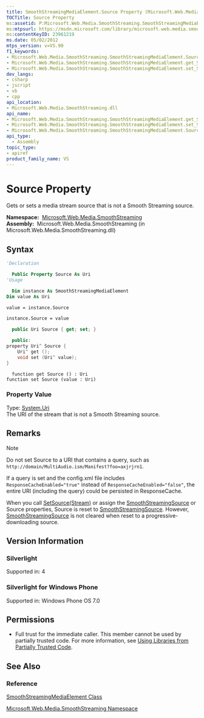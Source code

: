 ```yaml
---
title: SmoothStreamingMediaElement.Source Property (Microsoft.Web.Media.SmoothStreaming)
TOCTitle: Source Property
ms:assetid: P:Microsoft.Web.Media.SmoothStreaming.SmoothStreamingMediaElement.Source
ms:mtpsurl: https://msdn.microsoft.com/library/microsoft.web.media.smoothstreaming.smoothstreamingmediaelement.source(v=VS.90)
ms:contentKeyID: 23961219
ms.date: 05/02/2012
mtps_version: v=VS.90
f1_keywords:
- Microsoft.Web.Media.SmoothStreaming.SmoothStreamingMediaElement.Source
- Microsoft.Web.Media.SmoothStreaming.SmoothStreamingMediaElement.get_Source
- Microsoft.Web.Media.SmoothStreaming.SmoothStreamingMediaElement.set_Source
dev_langs:
- csharp
- jscript
- vb
- cpp
api_location:
- Microsoft.Web.Media.SmoothStreaming.dll
api_name:
- Microsoft.Web.Media.SmoothStreaming.SmoothStreamingMediaElement.get_Source
- Microsoft.Web.Media.SmoothStreaming.SmoothStreamingMediaElement.set_Source
- Microsoft.Web.Media.SmoothStreaming.SmoothStreamingMediaElement.Source
api_type:
  - Assembly
topic_type:
- apiref
product_family_name: VS
---
```


# Source Property

Gets or sets a media stream source that is not a Smooth Streaming source.

**Namespace:**  [Microsoft.Web.Media.SmoothStreaming](microsoft-web-media-smoothstreaming-namespace_1.md)  
**Assembly:**  Microsoft.Web.Media.SmoothStreaming (in Microsoft.Web.Media.SmoothStreaming.dll)

## Syntax

```vb
'Declaration

  Public Property Source As Uri
'Usage

  Dim instance As SmoothStreamingMediaElement
Dim value As Uri

value = instance.Source

instance.Source = value
```

```csharp
  public Uri Source { get; set; }
```

```cpp
  public:
property Uri^ Source {
    Uri^ get ();
    void set (Uri^ value);
}
```

```jscript
  function get Source () : Uri
function set Source (value : Uri)
```

### Property Value

Type: [System.Uri](https://msdn.microsoft.com/library/txt7706a)  
The URI of the stream that is not a Smooth Streaming source.  

## Remarks

> [!NOTE]  
> Do not set Source to a URI that contains a query, such as `http://domain/MultiAudio.ism/Manifest?foo=axjrjrn1`.
>
> If a query is set and the config.xml file includes `ResponseCacheEnabled="true"` instead of `ResponseCacheEnabled="false"`, the entire URI (including the query) could be persisted in ResponseCache.

When you call [SetSource(Stream)](smoothstreamingmediaelement-setsource-method-microsoft-web-media-smoothstreaming_1.md) or assign the [SmoothStreamingSource](smoothstreamingmediaelement-smoothstreamingsource-property-microsoft-web-media-smoothstreaming_1.md) or Source properties, Source is reset to [SmoothStreamingSource](smoothstreamingmediaelement-smoothstreamingsource-property-microsoft-web-media-smoothstreaming_1.md). However, [SmoothStreamingSource](smoothstreamingmediaelement-smoothstreamingsource-property-microsoft-web-media-smoothstreaming_1.md) is not cleared when reset to a progressive-downloading source.

## Version Information

### Silverlight

Supported in: 4  

### Silverlight for Windows Phone

Supported in: Windows Phone OS 7.0  

## Permissions

  - Full trust for the immediate caller. This member cannot be used by partially trusted code. For more information, see [Using Libraries from Partially Trusted Code](https://msdn.microsoft.com/library/8skskf63).

## See Also

### Reference

[SmoothStreamingMediaElement Class](smoothstreamingmediaelement-class-microsoft-web-media-smoothstreaming_1.md)

[Microsoft.Web.Media.SmoothStreaming Namespace](microsoft-web-media-smoothstreaming-namespace_1.md)

